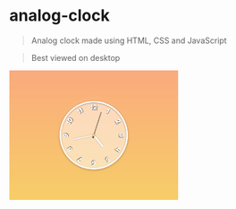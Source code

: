 # analog-clock

> Analog clock made using HTML, CSS and JavaScript

> Best viewed on desktop



<img src="https://github.com/TwoTurtles/analog-clock/blob/main/screenshot-analog-clock.jpg" width="60%" height=auto> 

